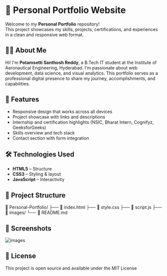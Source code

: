 # 💼 Personal Portfolio Website

Welcome to my **Personal Portfolio** repository!  
This project showcases my skills, projects, certifications, and experiences in a clean and responsive web format.

## 👨‍💻 About Me

Hi! I'm **Potamsetti Santhosh Reddy**, a B.Tech IT student at the Institute of Aeronautical Engineering, Hyderabad. I'm passionate about web development, data science, and visual analytics. This portfolio serves as a professional digital presence to share my journey, accomplishments, and capabilities.

## 🚀 Features

- Responsive design that works across all devices
- Project showcase with links and descriptions
- Internship and certification highlights (NSIC, Bharat Intern, Cognifyz, GeeksforGeeks)
- Skills overview and tech stack
- Contact section with form integration

## 🛠️ Technologies Used

- **HTML5** – Structure
- **CSS3** – Styling & layout
- **JavaScript** – Interactivity

## 📂 Project Structure

📁 Personal-Portfolio/
├── 📄 index.html
├── 📄 style.css
├── 📄 script.js
├── 📁 images/
└── 📄 README.md

## 📸 Screenshots
![images](demo.gif)


## 📜 License

This project is open source and available under the MIT License

